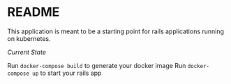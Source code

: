 # README

This application is meant to be a starting point for
rails applications running on kubernetes.

*Current State*

Run `docker-compose build` to generate your docker image
Run `docker-compose up` to start your rails app
